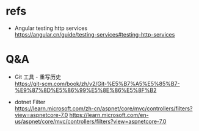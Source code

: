 # refs
- Angular testing http services  
https://angular.cn/guide/testing-services#testing-http-services


# Q&A 
- Git 工具 - 重写历史  
https://git-scm.com/book/zh/v2/Git-%E5%B7%A5%E5%85%B7-%E9%87%8D%E5%86%99%E5%8E%86%E5%8F%B2

- dotnet Filter  
https://learn.microsoft.com/zh-cn/aspnet/core/mvc/controllers/filters?view=aspnetcore-7.0
https://learn.microsoft.com/en-us/aspnet/core/mvc/controllers/filters?view=aspnetcore-7.0